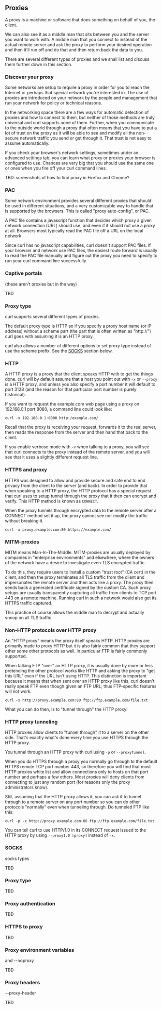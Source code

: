 ## Proxies

A proxy is a machine or software that does something on behalf of you, the
client.

We can also see it as a middle man that sits between you and the server you
want to work with. A middle man that you connect to instead of the actual
remote server and ask the proxy to perform your desired operation and then
it'll run off and do that and then return back the data to you.

There are several different types of proxies and we shall list and discuss
them further down in this section.

### Discover your proxy

Some networks are setup to require a proxy in order for you to reach the
Internet or perhaps that special network you're interested in. The use of
proxies are introduced on your network by the people and management that run
your network for policy or technical reasons.

In the networking space there are a few ways for automatic detection of
proxies and how to connect to them, but neither of those methods are truly
universal and curl supports none of them. Further, when you communicate to the
outside world through a proxy that often means that you have to put a lot of
trust on the proxy as it will be able to see and modify all the non-secure
network traffic you send or get through it. That trust is not easy to assume
automatically.

If you check your browser's network settings, sometimes under an advanced
settings tab, you can learn what proxy or proxies your browser is configured
to use. Chances are very big that you should use the same one or ones when you
fire off your curl command lines.

TBD: screenshots of how to find proxy in Firefox and Chrome?

### PAC

Some network environment provides several different proxies that should be
used in different situations, and a very customizable way to handle that is
supported by the browsers. This is called "proxy auto-config", or PAC.

A PAC file contains a javascript function that decides which proxy a given
network connection (URL) should use, and even if it should not use a proxy at
all. Browsers most typically read the PAC file off a URL on the local network.

Since curl has no javascript capabilities, curl doesn't support PAC files. If
your browser and network use PAC files, the easiest route forward is usually
to read the PAC file manually and figure out the proxy you need to specify to
run your curl command line successfully.

### Captive portals

(these aren't proxies but in the way)

TBD

### Proxy type

curl supports several different types of proxies.

The default proxy type is HTTP so if you specify a proxy host name (or IP
address) without a scheme part (the part that is often written as "http://")
curl goes with assuming it is an HTTP proxy.

curl also allows a number of different options to set proxy type instead of
use the scheme prefix. See the [SOCKS](#socks) section below.

### HTTP

A HTTP proxy is a proxy that the client speaks HTTP with to get the things
done. curl will by default assume that a host you point out with `-x` or
`--proxy` is a HTTP proxy, and unless you also specify a port number it will
default to port 3128 (and the reason for that particular port number is purely
historical).

If you want to request the example.com web page using a proxy on 192.168.0.1
port 8080, a command line could look like:

    curl -x 192.168.0.1:8080 http:/example.com/

Recall that the proxy is receiving your request, forwards it to the real
server, then reads the response from the server and then hand that back to the
client.

If you enable verbose mode with `-v` when talking to a proxy, you will see
that curl connects to the proxy instead of the remote server, and you will see
that it uses a slightly different request line.

### HTTPS and proxy

HTTPS was designed to allow and provide secure and safe end to end privacy
from the client to the server (and back). In order to provide that when
speaking to a HTTP proxy, the HTTP protocol has a special request that curl
uses to setup tunnel through the proxy that it then can encrypt and
verify. This HTTP method is known as `CONNECT`.

When the proxy tunnels through encrypted data to the remote server after a
CONNECT method set it up, the proxy cannot see nor modify the traffic without
breaking it.

    curl -x proxy.example.com:80 https://example.com/

### MITM-proxies

MITM means Man-In-The-Middle. MITM-proxies are usually deployed by companies
in "enterprise environments" and elsewhere, where the owners of the network
have a desire to investigate even TLS encrypted traffic.

To do this, they require users to install a custom "trust root" (CA cert) in
the client, and then the proxy terminates all TLS traffic from the client and
impersonates the remote server and then acts like a proxy. The proxy then
sends back a generated certificate signed by the custom CA. Such proxy setups
are usually transparently capturing all traffic from clients to TCP port 443
on a remote machine. Running curl in such a network would also get its HTTPS
traffic captured.

This practice of course allows the middle man to decrypt and actually snoop on
all TLS traffic.

### Non-HTTP protocols over HTTP proxy

An "HTTP proxy" means the proxy itself speaks HTTP. HTTP proxies are primarily
made to proxy HTTP but it is also fairly common that they support other some
other protocols as well. In particular FTP is fairly commonly supported.

When talking FTP "over" an HTTP proxy, it is usually done by more or less
pretending the other protocol works like HTTP and asking the proxy to "get
this URL" even if the URL isn't using HTTP. This distinction is important
because it means that when sent over an HTTP proxy like this, curl doesn't
really speak FTP even though given an FTP URL; thus FTP-specific features will
not work.

    curl -x http://proxy.example.com:80 ftp://ftp.example.com/file.txt

What you can do then, is to "tunnel through" the HTTP proxy!

### HTTP proxy tunneling

HTTP proxies allow clients to "tunnel through" it to a server on the other
side. That's exactly what's done every time you use HTTPS through the HTTP
proxy.

You tunnel through an HTTP proxy with curl using `-p` or `--proxytunnel`.

When you do HTTPS through a proxy you normally go through to the default HTTPS
remote TCP port number 443, so therefore you will find that most HTTP proxies
white list and allow connections only to hosts on that port number and perhaps
a few others. Most proxies will deny clients from connecting to just any
random port (for reasons only the proxy administrators know).

Still, assuming that the HTTP proxy allows it, you can ask it to tunnel
through to a remote server on any port number so you can do other protocols
"normally" even when tunneling through. Do tunneled FTP like this:

    curl -p -x http://proxy.example.com:80 ftp://ftp.example.com/file.txt

You can tell curl to use HTTP/1.0 in its CONNECT request issued to the HTTP
proxy by using `--proxy1.0 [proxy]` instead of `-x`.

### SOCKS

socks types

TBD

### Proxy type

TBD

### Proxy authentication

TBD

### HTTPS to proxy

TBD

### Proxy environment variables

and --noproxy

TBD

### Proxy headers

--proxy-header

TBD